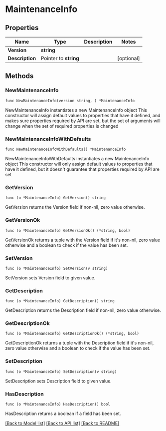 # MaintenanceInfo

## Properties

Name | Type | Description | Notes
------------ | ------------- | ------------- | -------------
**Version** | **string** |  | 
**Description** | Pointer to **string** |  | [optional] 

## Methods

### NewMaintenanceInfo

`func NewMaintenanceInfo(version string, ) *MaintenanceInfo`

NewMaintenanceInfo instantiates a new MaintenanceInfo object
This constructor will assign default values to properties that have it defined,
and makes sure properties required by API are set, but the set of arguments
will change when the set of required properties is changed

### NewMaintenanceInfoWithDefaults

`func NewMaintenanceInfoWithDefaults() *MaintenanceInfo`

NewMaintenanceInfoWithDefaults instantiates a new MaintenanceInfo object
This constructor will only assign default values to properties that have it defined,
but it doesn't guarantee that properties required by API are set

### GetVersion

`func (o *MaintenanceInfo) GetVersion() string`

GetVersion returns the Version field if non-nil, zero value otherwise.

### GetVersionOk

`func (o *MaintenanceInfo) GetVersionOk() (*string, bool)`

GetVersionOk returns a tuple with the Version field if it's non-nil, zero value otherwise
and a boolean to check if the value has been set.

### SetVersion

`func (o *MaintenanceInfo) SetVersion(v string)`

SetVersion sets Version field to given value.


### GetDescription

`func (o *MaintenanceInfo) GetDescription() string`

GetDescription returns the Description field if non-nil, zero value otherwise.

### GetDescriptionOk

`func (o *MaintenanceInfo) GetDescriptionOk() (*string, bool)`

GetDescriptionOk returns a tuple with the Description field if it's non-nil, zero value otherwise
and a boolean to check if the value has been set.

### SetDescription

`func (o *MaintenanceInfo) SetDescription(v string)`

SetDescription sets Description field to given value.

### HasDescription

`func (o *MaintenanceInfo) HasDescription() bool`

HasDescription returns a boolean if a field has been set.


[[Back to Model list]](../README.md#documentation-for-models) [[Back to API list]](../README.md#documentation-for-api-endpoints) [[Back to README]](../README.md)



